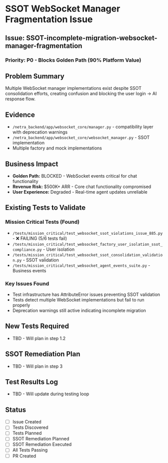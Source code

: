 # SSOT WebSocket Manager Fragmentation Issue

## Issue: SSOT-incomplete-migration-websocket-manager-fragmentation

### Priority: P0 - Blocks Golden Path (90% Platform Value)

## Problem Summary
Multiple WebSocket manager implementations exist despite SSOT consolidation efforts, creating confusion and blocking the user login → AI response flow.

## Evidence
- `/netra_backend/app/websocket_core/manager.py` - compatibility layer with deprecation warnings
- `/netra_backend/app/websocket_core/websocket_manager.py` - SSOT implementation  
- Multiple factory and mock implementations

## Business Impact
- **Golden Path:** BLOCKED - WebSocket events critical for chat functionality
- **Revenue Risk:** $500K+ ARR - Core chat functionality compromised
- **User Experience:** Degraded - Real-time agent updates unreliable

## Existing Tests to Validate
### Mission Critical Tests (Found)
- `/tests/mission_critical/test_websocket_ssot_violations_issue_885.py` - ❌ FAILING (5/6 tests fail)
- `/tests/mission_critical/test_websocket_factory_user_isolation_ssot_compliance.py` - User isolation
- `/tests/mission_critical/test_websocket_ssot_consolidation_validation.py` - SSOT validation
- `/tests/mission_critical/test_websocket_agent_events_suite.py` - Business events

### Key Issues Found
- Test infrastructure has AttributeError issues preventing SSOT validation  
- Tests detect multiple WebSocket implementations but fail to run properly
- Deprecation warnings still active indicating incomplete migration

## New Tests Required  
- TBD - Will plan in step 1.2

## SSOT Remediation Plan
- TBD - Will plan in step 3

## Test Results Log
- TBD - Will update during testing loop

## Status
- [ ] Issue Created
- [ ] Tests Discovered
- [ ] Tests Planned
- [ ] SSOT Remediation Planned
- [ ] SSOT Remediation Executed
- [ ] All Tests Passing
- [ ] PR Created